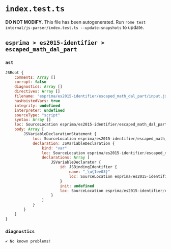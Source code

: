 # `index.test.ts`

**DO NOT MODIFY**. This file has been autogenerated. Run `rome test internal/js-parser/index.test.ts --update-snapshots` to update.

## `esprima > es2015-identifier > escaped_math_dal_part`

### `ast`

```javascript
JSRoot {
	comments: Array []
	corrupt: false
	diagnostics: Array []
	directives: Array []
	filename: "esprima/es2015-identifier/escaped_math_dal_part/input.js"
	hasHoistedVars: true
	integrity: undefined
	interpreter: undefined
	sourceType: "script"
	syntax: Array []
	loc: SourceLocation esprima/es2015-identifier/escaped_math_dal_part/input.js 1:0-2:0
	body: Array [
		JSVariableDeclarationStatement {
			loc: SourceLocation esprima/es2015-identifier/escaped_math_dal_part/input.js 1:0-1:14
			declaration: JSVariableDeclaration {
				kind: "var"
				loc: SourceLocation esprima/es2015-identifier/escaped_math_dal_part/input.js 1:0-1:14
				declarations: Array [
					JSVariableDeclarator {
						id: JSBindingIdentifier {
							name: "_\u{1ee03}"
							loc: SourceLocation esprima/es2015-identifier/escaped_math_dal_part/input.js 1:4-1:14 (_𞸃)
						}
						init: undefined
						loc: SourceLocation esprima/es2015-identifier/escaped_math_dal_part/input.js 1:4-1:14
					}
				]
			}
		}
	]
}
```

### `diagnostics`

```
✔ No known problems!

```
